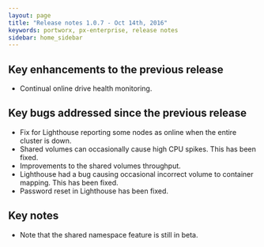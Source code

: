 ```yaml
---
layout: page
title: "Release notes 1.0.7 - Oct 14th, 2016"
keywords: portworx, px-enterprise, release notes
sidebar: home_sidebar
---
```


## Key enhancements to the previous release
* Continual online drive health monitoring.

## Key bugs addressed since the previous release
* Fix for Lighthouse reporting some nodes as online when the entire cluster is down.
* Shared volumes can occasionally cause high CPU spikes.  This has been fixed.
* Improvements to the shared volumes throughput.
* Lighthouse had a bug causing occasional incorrect volume to container mapping.  This has been fixed. 
* Password reset in Lighthouse has been fixed.

## Key notes
* Note that the shared namespace feature is still in beta.
